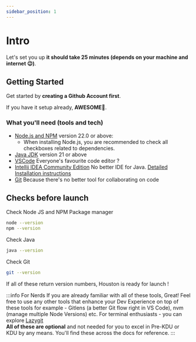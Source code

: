 ```yaml
---
sidebar_position: 1
---
```


# Intro

Let's set you up **it should take 25 minutes (depends on your machine and internet 😉)**.

## Getting Started

Get started by **creating a Github Account first**.

If you have it setup already, **AWESOME🤩**.

### What you'll need (tools and tech)

- [Node.js and NPM](https://nodejs.org/en/download/) version 22.0 or above:
  - When installing Node.js, you are recommended to check all checkboxes related to dependencies.
- [Java JDK](https://www.oracle.com/in/java/technologies/downloads/) version 21 or above
- [VSCode](https://code.visualstudio.com/download) Everyone's favourite code editor ?
- [Intellij IDEA Community Edition](https://www.jetbrains.com/idea/download/) No better IDE for Java.
  [Detailed Installation instructions](https://www.jetbrains.com/help/idea/installation-guide.html)
- [Git](https://git-scm.com/downloads) Because there's no better tool for collaborating on code

## Checks before launch

Check Node JS and NPM Package manager

```bash
node --version
npm --version
```

Check Java

```bash
java --version
```

Check Git

```bash
git --version
```

If all of these return version numbers, Houston is ready for launch !

:::info For Nerds
If you are already familiar with all of these tools, Great!
Feel free to use any other tools that enhance your Dev Experience on top of these tools
for example - Gitlens (a better Git flow right in VS Code), nvm (manage multiple Node Versions) etc.
For terminal enthusiasts - you can explore [Lazygit](https://github.com/jesseduffield/lazygit)
<br />
**All of these are optional** and not needed for you to excel in Pre-KDU or KDU by any means. You'll find these across the docs for reference.
:::
